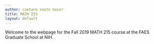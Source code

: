 ```yaml
---
author: caetano souto maior
title: MATH 215
layout: default
---
```


Welcome to the webpage for the Fall 2019 MATH 215 course at the FAES Graduate School at NIH.
